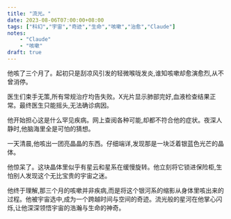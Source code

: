 ```yaml
---
title: "流光。"
date: 2023-08-06T07:00:00+08:00
tags: ["科幻","宇宙","奇迹","生命","咳嗽","治愈","Claude"]
notes:
    - "Claude"
    - "咳嗽"
draft: true
---
```


他咳了三个月了。起初只是刮凉风引发的轻微喉咙发炎,谁知咳嗽却愈演愈烈,从不曾消停。 

医生们束手无策,所有常规治疗均告失败。X光片显示肺部完好,血液检查结果正常。最终医生只能摇头,无法确诊病因。

他开始担心这是什么罕见疾病。网上查阅各种可能,却都不符合他的症状。夜深人静时,他脑海里全是可怕的猜想。

一天清晨,他咳出一团亮晶晶的东西。仔细端详,发现那是一块泛着银蓝色光芒的晶体。

他惊呆了。这块晶体里似乎有星云和星系在缓慢旋转。他立刻将它锁进保险柜,生怕别人发现这个无比宝贵的宇宙之迷。

他终于理解,那三个月的咳嗽并非疾病,而是将这个银河系的缩影从身体里咳出来的过程。他被宇宙选中,成为一个跨越时间与空间的奇迹。流光般的星河在他掌心闪烁,让他深深领悟宇宙的浩瀚与生命的神奇。